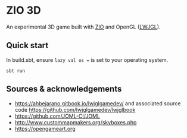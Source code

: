 # ZIO 3D

An experimental 3D game built with [ZIO](https://zio.dev/) and OpenGL ([LWJGL](https://www.lwjgl.org/)).

## Quick start

In build.sbt, ensure `lazy val os =` is set to your operating system.

`sbt run`

## Sources & acknowledgements

- https://ahbejarano.gitbook.io/lwjglgamedev/ and associated source code https://github.com/lwjglgamedev/lwjglbook
- https://github.com/JOML-CI/JOML
- http://www.custommapmakers.org/skyboxes.php
- https://opengameart.org
